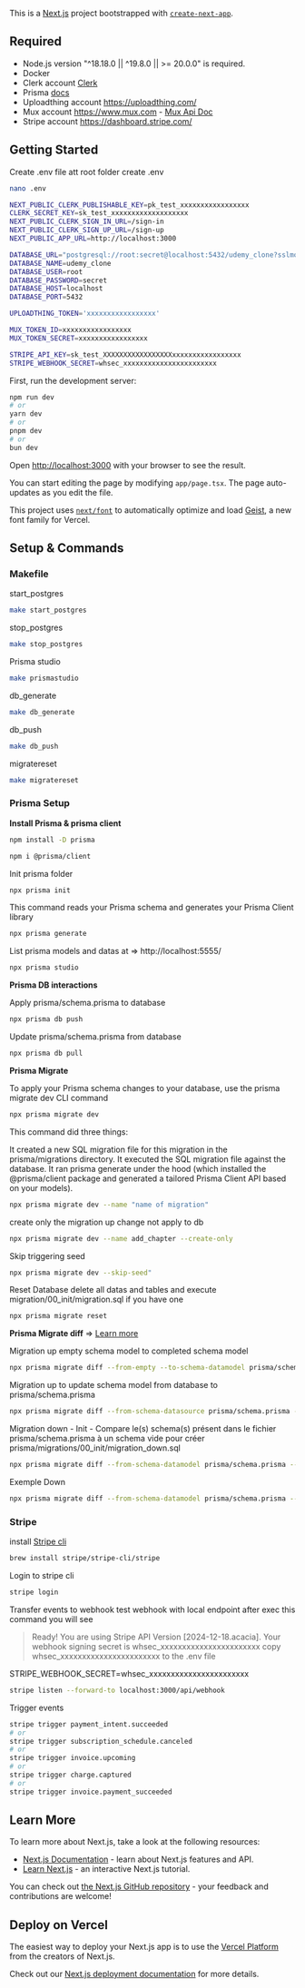 This is a [Next.js](https://nextjs.org) project bootstrapped with [`create-next-app`](https://nextjs.org/docs/app/api-reference/cli/create-next-app).

## Required

- Node.js version "^18.18.0 || ^19.8.0 || >= 20.0.0" is required.
- Docker
- Clerk account [Clerk](https://dashboard.clerk.com/)
- Prisma [docs](https://www.prisma.io/docs/getting-started)
- Uploadthing account https://uploadthing.com/
- Mux account https://www.mux.com - [Mux Api Doc](https://docs.mux.com/)
- Stripe account https://dashboard.stripe.com/

## Getting Started

Create .env file
att root folder create .env

```bash
nano .env

NEXT_PUBLIC_CLERK_PUBLISHABLE_KEY=pk_test_xxxxxxxxxxxxxxxxx
CLERK_SECRET_KEY=sk_test_xxxxxxxxxxxxxxxxxxx
NEXT_PUBLIC_CLERK_SIGN_IN_URL=/sign-in
NEXT_PUBLIC_CLERK_SIGN_UP_URL=/sign-up
NEXT_PUBLIC_APP_URL=http://localhost:3000

DATABASE_URL="postgresql://root:secret@localhost:5432/udemy_clone?sslmode=disable"
DATABASE_NAME=udemy_clone
DATABASE_USER=root
DATABASE_PASSWORD=secret
DATABASE_HOST=localhost
DATABASE_PORT=5432

UPLOADTHING_TOKEN='xxxxxxxxxxxxxxxxx'

MUX_TOKEN_ID=xxxxxxxxxxxxxxxxx
MUX_TOKEN_SECRET=xxxxxxxxxxxxxxxxx

STRIPE_API_KEY=sk_test_XXXXXXXXXXXXXXXXXxxxxxxxxxxxxxxxxx
STRIPE_WEBHOOK_SECRET=whsec_xxxxxxxxxxxxxxxxxxxxxxx
```

First, run the development server:

```bash
npm run dev
# or
yarn dev
# or
pnpm dev
# or
bun dev
```

Open [http://localhost:3000](http://localhost:3000) with your browser to see the result.

You can start editing the page by modifying `app/page.tsx`. The page auto-updates as you edit the file.

This project uses [`next/font`](https://nextjs.org/docs/app/building-your-application/optimizing/fonts) to automatically optimize and load [Geist](https://vercel.com/font), a new font family for Vercel.

## Setup & Commands

### Makefile

start_postgres

```bash
make start_postgres
```

stop_postgres

```bash
make stop_postgres
```

Prisma studio

```bash
make prismastudio
```

db_generate

```bash
make db_generate
```

db_push

```bash
make db_push
```

migratereset

```bash
make migratereset
```

### Prisma Setup

**Install Prisma & prisma client**

```bash
npm install -D prisma

npm i @prisma/client
```

Init prisma folder

```bash
npx prisma init
```

This command reads your Prisma schema and generates your Prisma Client library

```bash
npx prisma generate
```

List prisma models and datas at => http://localhost:5555/

```bash
npx prisma studio
```

**Prisma DB interactions**

Apply prisma/schema.prisma to database

```bash
npx prisma db push
```

Update prisma/schema.prisma from database

```bash
npx prisma db pull
```

**Prisma Migrate**

To apply your Prisma schema changes to your database, use the prisma migrate dev CLI command

```bash
npx prisma migrate dev
```

This command did three things:

It created a new SQL migration file for this migration in the prisma/migrations directory.
It executed the SQL migration file against the database.
It ran prisma generate under the hood (which installed the @prisma/client package and generated a tailored Prisma Client API based on your models).

```bash
npx prisma migrate dev --name "name of migration"
```

create only the migration up change not apply to db

```bash
npx prisma migrate dev --name add_chapter --create-only
```

Skip triggering seed

```bash
npx prisma migrate dev --skip-seed"
```

Reset Database delete all datas and tables and execute
migration/00_init/migration.sql if you have one

```bash
npx prisma migrate reset
```

**Prisma Migrate diff** => [Learn more](https://fig.io/manual/prisma/migrate/diff)

Migration up empty schema model to completed schema model

```bash
npx prisma migrate diff --from-empty --to-schema-datamodel prisma/schema.prisma --script > prisma/migrations/00_init/migration.sql
```

Migration up to update schema model from database to prisma/schema.prisma

```bash
npx prisma migrate diff --from-schema-datasource prisma/schema.prisma --to-schema-datamodel prisma/schema.prisma --script > prisma/migrations/db_update/migration.sql
```

Migration down - Init - Compare le(s) schema(s) présent dans le fichier prisma/schema.prisma à un schema vide pour créer prisma/migrations/00_init/migration_down.sql

```bash
npx prisma migrate diff --from-schema-datamodel prisma/schema.prisma --to-empty --script > prisma/migrations/00_init/migration_down.sql
```

Exemple Down

```bash
npx prisma migrate diff --from-schema-datamodel prisma/schema.prisma --to-schema-datasource prisma/schema.prisma --script > prisma/migrations/01_add_chapter/migration_down.sql
```

### Stripe

install [Stripe cli](https://stripe.com/docs/stripe-cli)

```bash
brew install stripe/stripe-cli/stripe
```

Login to stripe cli

```bash
stripe login
```

Transfer events to webhook
test webhook with local endpoint
after exec this command you will see

> Ready! You are using Stripe API Version [2024-12-18.acacia]. Your webhook signing secret is whsec_xxxxxxxxxxxxxxxxxxxxxxx
> copy whsec_xxxxxxxxxxxxxxxxxxxxxxx to the .env file

STRIPE_WEBHOOK_SECRET=whsec_xxxxxxxxxxxxxxxxxxxxxxx

```bash
stripe listen --forward-to localhost:3000/api/webhook
```

Trigger events

```bash
stripe trigger payment_intent.succeeded
# or
stripe trigger subscription_schedule.canceled
# or
stripe trigger invoice.upcoming
# or
stripe trigger charge.captured
# or
stripe trigger invoice.payment_succeeded
```

## Learn More

To learn more about Next.js, take a look at the following resources:

- [Next.js Documentation](https://nextjs.org/docs) - learn about Next.js features and API.
- [Learn Next.js](https://nextjs.org/learn) - an interactive Next.js tutorial.

You can check out [the Next.js GitHub repository](https://github.com/vercel/next.js) - your feedback and contributions are welcome!

## Deploy on Vercel

The easiest way to deploy your Next.js app is to use the [Vercel Platform](https://vercel.com/new?utm_medium=default-template&filter=next.js&utm_source=create-next-app&utm_campaign=create-next-app-readme) from the creators of Next.js.

Check out our [Next.js deployment documentation](https://nextjs.org/docs/app/building-your-application/deploying) for more details.
